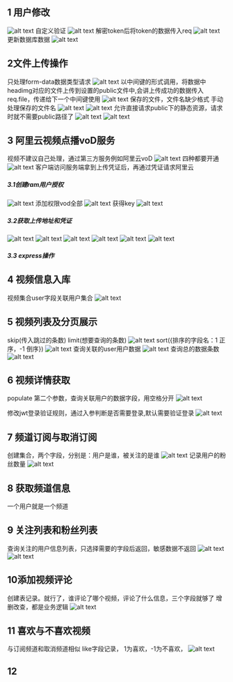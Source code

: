 ## 1 用户修改
![alt text](image-48.png)
自定义验证
![alt text](image-49.png)
解密token后将token的数据传入req
![alt text](image-50.png)
更新数据库数据
![alt text](image-47.png)
## 2文件上传操作
只处理form-data数据类型请求
![alt text](image-51.png)
以中间键的形式调用，将数据中headimg对应的文件上传到设置的public文件中,会讲上传成功的数据传入req.file，传递给下一个中间键使用
![alt text](image-52.png)
保存的文件，文件名缺少格式
手动处理保存的文件名
![alt text](image-56.png)
![alt text](image-55.png)
允许直接请求public下的静态资源，请求时就不需要public路径了
![alt text](image-57.png)
![alt text](image-58.png)
## 3 阿里云视频点播voD服务
视频不建议自己处理，通过第三方服务例如阿里云voD
![alt text](image-59.png)
四种都要开通
![alt text](image-60.png)
客户端访问服务端拿到上传凭证后，再通过凭证请求阿里云

##### 3.1创建ram用户授权
![alt text](image-63.png)
添加权限vod全部
![alt text](image-64.png)
获得key
![alt text](image-65.png)
##### 3.2获取上传地址和凭证
![alt text](image-66.png)
![alt text](image-67.png)
![alt text](image-68.png)
![alt text](image-69.png)
![alt text](image-70.png)
![alt text](image-71.png)

##### 3.3 express操作

## 4 视频信息入库
视频集合user字段关联用户集合
![alt text](image-72.png)

## 5 视频列表及分页展示
skip(传入跳过的条数)
limit(想要查询的条数)
![alt text](image-73.png)
sort({排序的字段名：1 正序，-1 倒序})
![alt text](image-74.png)
查询关联的user用户数据
![alt text](image-75.png)
查询总的数据条数
![alt text](image-76.png)

## 6 视频详情获取
populate 第二个参数，查询关联用户的数据字段，用空格分开
![alt text](image-78.png)

修改jwt登录验证规则，通过入参判断是否需要登录,默认需要验证登录
![alt text](image-80.png)

 ## 7 频道订阅与取消订阅
 创建集合，两个字段，分别是：用户是谁，被关注的是谁
 ![alt text](image-81.png)
 记录用户的粉丝数量
 ![alt text](image-82.png)

## 8 获取频道信息
 一个用户就是一个频道
## 9 关注列表和粉丝列表
查询关注的用户信息列表，只选择需要的字段后返回，敏感数据不返回
![alt text](image-83.png)
![alt text](image-84.png)

## 10添加视频评论
创建表记录。就行了，谁评论了哪个视频，评论了什么信息，三个字段就够了
增删改查，都是业务逻辑
![alt text](image-85.png)

## 11 喜欢与不喜欢视频
与订阅频道和取消频道相似
like字段记录， 1为喜欢，-1为不喜欢，
![alt text](image-86.png)

## 12

